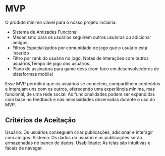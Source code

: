 # MVP

O produto mínimo viável para o nosso projeto incluiria:

- Sistema de Amizades Funcional
- Mecanismo para os usuários seguirem outros usuários ou adicionar amigos.
- Filtros Especializados por comunidade de jogo que o usuário está inserido
- Filtro por rank do usuário no jogo, Notas de interações com outros usuários,Tempo de jogo dos usuários.
- Plano de assinatura para game devs (com foco em desenvolvedores de plataformas mobile)

Esse MVP permitirá que os usuários se conectem, compartilhem conteúdos e interajam uns com os outros, oferecendo uma experiência mínima, mas funcional, de uma rede social. As funcionalidades podem ser expandidas com base no feedback e nas necessidades observadas durante o uso do MVP.

## Critérios de Aceitação

Usuário: Os usuários conseguem criar publicações, adicionar e interagir com amigos.
Sistema: Os dados do usuário e as publicações serão armazenadas no banco de dados.
Usabilidade: As telas são intuitivas e fáceis de navegar.
